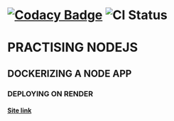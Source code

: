 # [![Codacy Badge](https://app.codacy.com/project/badge/Grade/3dbf314827e64a6598bd4c728c1cb403)](https://app.codacy.com/gh/Magpiny/docker-practise/dashboard?utm_source=gh&utm_medium=referral&utm_content=&utm_campaign=Badge_grade)  ![CI Status](https://github.com/Magpiny/docker-practise/actions/workflows/docker-image.yml/badge.svg)

# PRACTISING NODEJS 
## DOCKERIZING A NODE APP
### DEPLOYING ON RENDER


#### [Site link](https://magpinyb-latest.onrender.com/)


